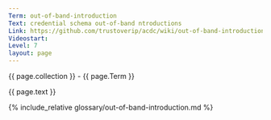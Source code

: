 ```yaml
---
Term: out-of-band-introduction
Text: credential schema out-of-band ntroductions
Link: https://github.com/trustoverip/acdc/wiki/out-of-band-introduction
Videostart: 
Level: 7
layout: page
---
```


{{ page.collection }} - {{ page.Term }}

   {{ page.text }}

{% include_relative glossary/out-of-band-introduction.md %}
